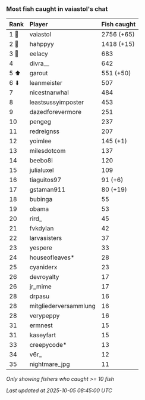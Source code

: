 ### Most fish caught in vaiastol's chat

| Rank  | Player                | Fish caught |
|:------|:----------------------|:------------|
| 1 🥇  | vaiastol              | 2756 (+65)  |
| 2 🥈  | hahppyy               | 1418 (+15)  |
| 3 🥉  | eelacy                | 683         |
| 4     | divra__               | 642         |
| 5 ⬆   | garout                | 551 (+50)   |
| 6 ⬇   | leanmeister           | 507         |
| 7     | nicestnarwhal         | 484         |
| 8     | leastsussyimposter    | 453         |
| 9     | dazedforevermore      | 251         |
| 10    | pengeg                | 237         |
| 11    | redreignss            | 207         |
| 12    | yoimlee               | 145 (+1)    |
| 13    | milesdotcom           | 137         |
| 14    | beebo8i               | 120         |
| 15    | julialuxel            | 109         |
| 16    | tiaguitos97           | 91 (+6)     |
| 17    | gstaman911            | 80 (+19)    |
| 18    | bubinga               | 55          |
| 19    | obama                 | 53          |
| 20    | rird_                 | 45          |
| 21    | fvkdylan              | 42          |
| 22    | larvasisters          | 37          |
| 23    | yespere               | 33          |
| 24    | houseofleaves*        | 28          |
| 25    | cyaniderx             | 23          |
| 26    | devroyalty            | 17          |
| 26    | jr_mime               | 17          |
| 28    | drpasu                | 16          |
| 28    | mitgliederversammlung | 16          |
| 28    | verypeppy             | 16          |
| 31    | ermnest               | 15          |
| 31    | kaseyfart             | 15          |
| 33    | creepycode*           | 13          |
| 34    | v6r_                  | 12          |
| 35    | nightmare_jpg         | 11          |

_Only showing fishers who caught >= 10 fish_

_Last updated at 2025-10-05 08:45:00 UTC_